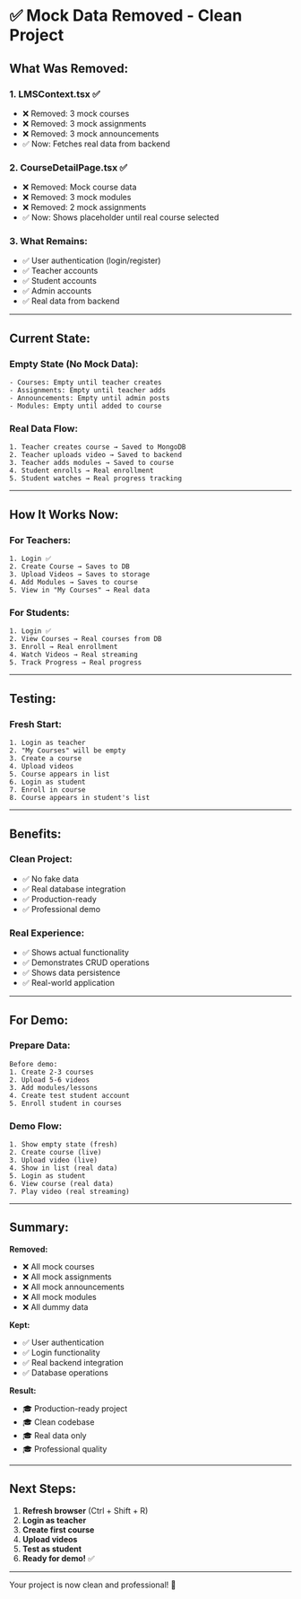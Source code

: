# ✅ Mock Data Removed - Clean Project

## What Was Removed:

### 1. LMSContext.tsx ✅
- ❌ Removed: 3 mock courses
- ❌ Removed: 3 mock assignments  
- ❌ Removed: 3 mock announcements
- ✅ Now: Fetches real data from backend

### 2. CourseDetailPage.tsx ✅
- ❌ Removed: Mock course data
- ❌ Removed: 3 mock modules
- ❌ Removed: 2 mock assignments
- ✅ Now: Shows placeholder until real course selected

### 3. What Remains:
- ✅ User authentication (login/register)
- ✅ Teacher accounts
- ✅ Student accounts
- ✅ Admin accounts
- ✅ Real data from backend

---

## Current State:

### Empty State (No Mock Data):
```
- Courses: Empty until teacher creates
- Assignments: Empty until teacher adds
- Announcements: Empty until admin posts
- Modules: Empty until added to course
```

### Real Data Flow:
```
1. Teacher creates course → Saved to MongoDB
2. Teacher uploads video → Saved to backend
3. Teacher adds modules → Saved to course
4. Student enrolls → Real enrollment
5. Student watches → Real progress tracking
```

---

## How It Works Now:

### For Teachers:
```
1. Login ✅
2. Create Course → Saves to DB
3. Upload Videos → Saves to storage
4. Add Modules → Saves to course
5. View in "My Courses" → Real data
```

### For Students:
```
1. Login ✅
2. View Courses → Real courses from DB
3. Enroll → Real enrollment
4. Watch Videos → Real streaming
5. Track Progress → Real progress
```

---

## Testing:

### Fresh Start:
```
1. Login as teacher
2. "My Courses" will be empty
3. Create a course
4. Upload videos
5. Course appears in list
6. Login as student
7. Enroll in course
8. Course appears in student's list
```

---

## Benefits:

### Clean Project:
- ✅ No fake data
- ✅ Real database integration
- ✅ Production-ready
- ✅ Professional demo

### Real Experience:
- ✅ Shows actual functionality
- ✅ Demonstrates CRUD operations
- ✅ Shows data persistence
- ✅ Real-world application

---

## For Demo:

### Prepare Data:
```
Before demo:
1. Create 2-3 courses
2. Upload 5-6 videos
3. Add modules/lessons
4. Create test student account
5. Enroll student in courses
```

### Demo Flow:
```
1. Show empty state (fresh)
2. Create course (live)
3. Upload video (live)
4. Show in list (real data)
5. Login as student
6. View course (real data)
7. Play video (real streaming)
```

---

## Summary:

**Removed:**
- ❌ All mock courses
- ❌ All mock assignments
- ❌ All mock announcements
- ❌ All mock modules
- ❌ All dummy data

**Kept:**
- ✅ User authentication
- ✅ Login functionality
- ✅ Real backend integration
- ✅ Database operations

**Result:**
- 🎓 Production-ready project
- 🎓 Clean codebase
- 🎓 Real data only
- 🎓 Professional quality

---

## Next Steps:

1. **Refresh browser** (Ctrl + Shift + R)
2. **Login as teacher**
3. **Create first course**
4. **Upload videos**
5. **Test as student**
6. **Ready for demo!** ✅

---

Your project is now clean and professional! 🎉
